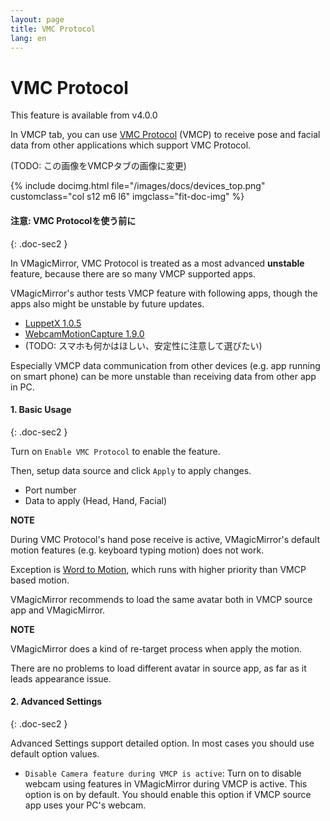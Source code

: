 ```yaml
---
layout: page
title: VMC Protocol
lang: en
---
```


# VMC Protocol

This feature is available from v4.0.0

In VMCP tab, you can use [VMC Protocol](https://protocol.vmc.info/) (VMCP) to receive pose and facial data from other applications which support VMC Protocol.

(TODO: この画像をVMCPタブの画像に変更)

<div class="row">
{% include docimg.html file="/images/docs/devices_top.png" customclass="col s12 m6 l6" imgclass="fit-doc-img" %}
</div>


#### 注意: VMC Protocolを使う前に
{: .doc-sec2 }

In VMagicMirror, VMC Protocol is treated as a most advanced **unstable** feature, because there are so many VMCP supported apps.

VMagicMirror's author tests VMCP feature with following apps, though the apps also might be unstable by future updates.

<div class="doc-ul" markdown="1">

- [LuppetX 1.0.5](https://luppet.jp/)
- [WebcamMotionCapture 1.9.0](https://webcammotioncapture.info/)
- (TODO: スマホも何かはほしい、安定性に注意して選びたい)

</div>

Especially VMCP data communication from other devices (e.g. app running on smart phone) can be more unstable than receiving data from other app in PC.


#### 1. Basic Usage
{: .doc-sec2 }

Turn on `Enable VMC Protocol` to enable the feature.

Then, setup data source and click `Apply` to apply changes.

<div class="doc-ul" markdown="1">

- Port number
- Data to apply (Head, Hand, Facial)

</div>

<div class="note-area" markdown="1">

**NOTE**

During VMC Protocol's hand pose receive is active, VMagicMirror's default motion features (e.g. keyboard typing motion) does not work.

Exception is [Word to Motion](./expressions), which runs with higher priority than VMCP based motion.

</div>

VMagicMirror recommends to load the same avatar both in VMCP source app and VMagicMirror.

<div class="note-area" markdown="1">

**NOTE**

VMagicMirror does a kind of re-target process when apply the motion.

There are no problems to load different avatar in source app, as far as it leads appearance issue.

</div>


#### 2. Advanced Settings
{: .doc-sec2 }

Advanced Settings support detailed option. In most cases you should use default option values.

<div class="doc-ul" markdown="1">

- `Disable Camera feature during VMCP is active`: Turn on to disable webcam using features in VMagicMirror during VMCP is active. This option is on by default. You should enable this option if VMCP source app uses your PC's webcam.

</div>
